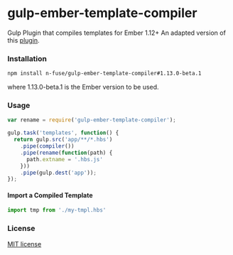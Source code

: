 # gulp-ember-template-compiler

Gulp Plugin that compiles templates for Ember 1.12+
An adapted version of this [plugin](https://github.com/Geodesigner/gulp-ember-template-compiler).

### Installation

```bash
npm install n-fuse/gulp-ember-template-compiler#1.13.0-beta.1
```

where 1.13.0-beta.1 is the Ember version to be used.

### Usage

```JavaScript
var rename = require('gulp-ember-template-compiler');

gulp.task('templates', function() {
  return gulp.src('app/**/*.hbs')
    .pipe(compiler())
    .pipe(rename(function(path) {
      path.extname = '.hbs.js'
    }))
    .pipe(gulp.dest('app'));
});
```

#### Import a Compiled Template

```JavaScript
import tmp from './my-tmpl.hbs'
```

### License

[MIT license](LICENSE.txt)
